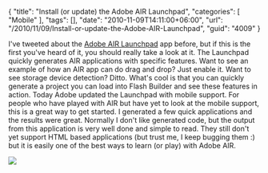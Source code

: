 {
	"title": "Install (or update) the Adobe AIR Launchpad",
	"categories": [
		"Mobile"
	],
	"tags": [],
	"date": "2010-11-09T14:11:00+06:00",
	"url": "/2010/11/09/Install-or-update-the-Adobe-AIR-Launchpad",
	"guid": "4009"
}

I've tweeted about the <a href="http://labs.adobe.com/technologies/airlaunchpad/">Adobe AIR Launchpad</a> app before, but if this is the first you've heard of it, you should really take a look at it. The Launchpad quickly generates AIR applications with specific features. Want to see an example of how an AIR app can do drag and drop? Just enable it. Want to see storage device detection? Ditto. What's cool is that you can quickly generate a project you can load into Flash Builder and see these features in action. Today Adobe updated the Launchpad with mobile support. For people who have played with AIR but have yet to look at the mobile support, this is a great way to get started. I generated a few quick applications and the results were great. Normally I don't like generated code, but the output from this application is very well done and simple to read. They still don't yet support HTML based applications (but trust me, I keep bugging them :) but it is easily one of the best ways to learn (or play) with Adobe AIR.

<img src="http://static.raymondcamden.com/images/screen41.png" />